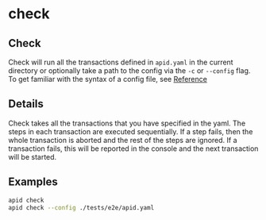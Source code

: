 # check

## Check

Check will run all the transactions defined in `apid.yaml` in the current directory or optionally take a path to the config via the `-c` or `--config` flag. To get familiar with the syntax of a config file, see [Reference](../reference/README.md)

## Details

Check takes all the transactions that you have specified in the yaml. The steps in each transaction are executed sequentially. If a step fails, then the whole transaction is aborted and the rest of the steps are ignored. If a transaction fails, this will be reported in the console and the next transaction will be started.

## Examples

```bash
apid check
apid check --config ./tests/e2e/apid.yaml
```
